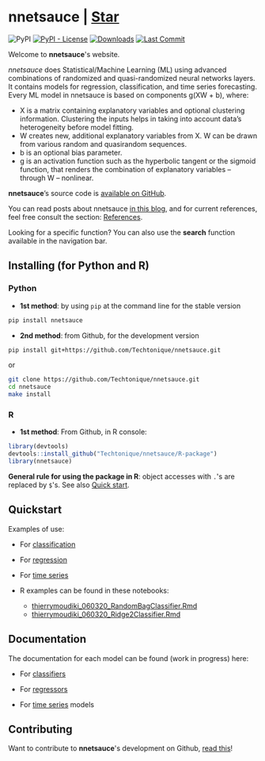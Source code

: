 

# nnetsauce | <a class="github-button" href="https://github.com/Techtonique/nnetsauce/stargazers" data-color-scheme="no-preference: light; light: light; dark: dark;" data-size="large" aria-label="Star nnetsauce/nnetsauce on GitHub">Star</a>

![PyPI](https://img.shields.io/pypi/v/nnetsauce) [![PyPI - License](https://img.shields.io/pypi/l/nnetsauce)](https://github.com/thierrymoudiki/nnetsauce/blob/master/LICENSE) [![Downloads](https://pepy.tech/badge/nnetsauce)](https://pepy.tech/project/nnetsauce) [![Last Commit](https://img.shields.io/github/last-commit/Techtonique/nnetsauce)](https://github.com/Techtonique/nnetsauce)

Welcome to __nnetsauce__'s website.

_nnetsauce_ does Statistical/Machine Learning (ML) using advanced combinations of randomized and quasi-randomized neural networks layers. It contains models for regression, classification, and time series forecasting. Every ML model in nnetsauce is based on components g(XW + b), where:

   - X is a matrix containing explanatory variables and optional clustering information. Clustering the inputs helps in taking into account data’s heterogeneity before model fitting.
   - W creates new, additional explanatory variables from X. W can be drawn from various random and quasirandom sequences.
   - b is an optional bias parameter.
   - g is an activation function such as the hyperbolic tangent or the sigmoid function, that renders the combination of explanatory variables – through W – nonlinear.

__nnetsauce__’s source code is [available on GitHub](https://github.com/Techtonique/nnetsauce). 

You can read posts about nnetsauce [in this blog](https://thierrymoudiki.github.io/blog/#QuasiRandomizedNN), and for current references, feel free consult the section: [References](REFERENCES.md).

Looking for a specific function? You can also use the __search__ function available in the navigation bar.

## Installing (for Python and R)

### Python 

- __1st method__: by using `pip` at the command line for the stable version

```bash
pip install nnetsauce
```


- __2nd method__: from Github, for the development version

```bash
pip install git+https://github.com/Techtonique/nnetsauce.git
```

or 

```bash
git clone https://github.com/Techtonique/nnetsauce.git
cd nnetsauce
make install
```


### R 

- __1st method__: From Github, in R console:

```r
library(devtools)
devtools::install_github("Techtonique/nnetsauce/R-package")
library(nnetsauce)
```

__General rule for using the package in R__:  object accesses with `.`'s are replaced by `$`'s. See also [Quick start](#quick-start).


## Quickstart 

Examples of use: 

- For [classification](examples/classification.md)

- For [regression](examples/regression.md)

- For [time series](examples/time_series_examples.md)

- R examples can be found in these notebooks: 
   - [thierrymoudiki_060320_RandomBagClassifier.Rmd](https://github.com/Techtonique/nnetsauce/blob/master/nnetsauce/demo/thierrymoudiki_060320_RandomBagClassifier.Rmd)
   - [thierrymoudiki_060320_Ridge2Classifier.Rmd](https://github.com/Techtonique/nnetsauce/blob/master/nnetsauce/demo/thierrymoudiki_060320_Ridge2Classifier.Rmd)

## Documentation

The documentation for each model can be found (work in progress) here:

- For [classifiers](documentation/classifiers.md)

- For [regressors](documentation/regressors.md)

- For [time series](documentation/time_series.md) models


## Contributing

Want to contribute to __nnetsauce__'s development on Github, [read this](CONTRIBUTING.md)!

<script async defer src="https://buttons.github.io/buttons.js"></script>